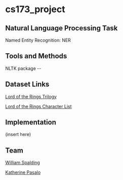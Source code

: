 # cs173_project

## Natural Language Processing Task
Named Entity Recognition: NER

## Tools and Methods
NLTK package --

## Dataset Links
[Lord of the Rings Trilogy](https://www.kaggle.com/ashishsinhaiitr/lord-of-the-rings-text/version/1)

[Lord of the Rings Character List](https://www.kaggle.com/paultimothymooney/lord-of-the-rings-data)

## Implementation
(insert here)

## Team
[William Spalding](https://github.com/wspalding)

[Katherine Pasalo](https://github.com/sipkat)

